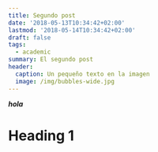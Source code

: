 ```yaml
---
title: Segundo post
date: '2018-05-13T10:34:42+02:00'
lastmod: '2018-05-14T10:34:42+02:00'
draft: false
tags:
  - academic
summary: El segundo post
header:
  caption: Un pequeño texto en la imagen
  image: /img/bubbles-wide.jpg
---
```

**_hola_**

# Heading 1

